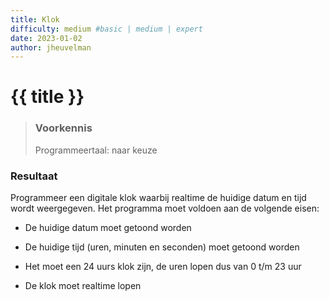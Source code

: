 ```yaml
---
title: Klok
difficulty: medium #basic | medium | expert
date: 2023-01-02
author: jheuvelman
---
```




# {{ title }}

> ### Voorkennis
> Programmeertaal: naar keuze

### Resultaat
Programmeer een digitale klok waarbij realtime de huidige datum en tijd
wordt weergegeven. Het programma moet voldoen aan de volgende eisen:

- De huidige datum moet getoond worden

- De huidige tijd (uren, minuten en seconden) moet getoond worden

- Het moet een 24 uurs klok zijn, de uren lopen dus van 0 t/m 23 uur

- De klok moet realtime lopen
